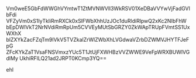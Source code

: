 Vm0weE5GbFdWWGhVYmtwT1ZtMVNWVll3WkRSV01XeDBaVVYwVjFadGVIbFdi
VFZyVm0xS1IyTkliRmRXCk0xSlFWbXhhUzJOc1duRldiRlpwQ2xKc2NIbFhW
bEpDWlVkT2NrNVdiRmRpUm5CVVEyMUtSbGRZY0ZkWApTRUpFVmtSS1UxWXhX
blZXYkZacFZqTm9lVkV5TVZkalZrWlZWbXhLVGdwaVZrbDZWMVJHYTFJeFpG
ZFcKYkZaT1VsaFNSVmxzYUc5T1JtUjFXWHBzVVZWWE9VeFpWRXBUWlVGdlMy
UkhiRFlLQ21ad2JRPT0KCmp3YQ==

ehl